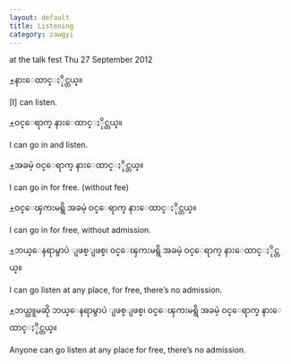 ```yaml
---
layout: default
title: Listening
category: zawgyi
---
```


<p>at the talk fest Thu 27 September 2012</p>

<p class='hide-trigger'><a href="#">+</a><span class='zawgyi'>နားေထာင္ႏိုင္တယ္။</span></p>
<p class='hide-this'>[I] can listen.</p>

<p class='hide-trigger'><a href="#">+</a><span class='zawgyi'>ဝင္ေရာက္ နားေထာင္ႏိုင္တယ္။</span></p>
<p class='hide-this'>I can go in and listen.</p>

<p class='hide-trigger'><a href="#">+</a><span class='zawgyi'>အခမဲ့ ဝင္ေရာက္ နားေထာင္ႏိုင္တယ္။</span></p>
<p class='hide-this'>I can go in for free. (without fee)</p>

<p class='hide-trigger'><a href="#">+</a><span class='zawgyi'>ဝင္ေၾကးမရွိ အခမဲ့ ဝင္ေရာက္ နားေထာင္ႏိုင္တယ္။</span></p>
<p class='hide-this'>I can go in for free, without admission.</p>

<p class='hide-trigger'><a href="#">+</a><span class='zawgyi'>ဘယ္ေနရာမွာပဲ ျဖစ္ျဖစ္၊ ဝင္ေၾကးမရွိ အခမဲ့ ဝင္ေရာက္ နားေထာင္ႏိုင္တယ္။</span></p>
<p class='hide-this'>I can go listen at any place, for free, there’s no admission.</p>

<p class='hide-trigger'><a href="#">+</a><span class='zawgyi'>ဘယ္သူမဆို ဘယ္ေနရာမွာပဲ ျဖစ္ျဖစ္၊ ဝင္ေၾကးမရွိ အခမဲ့ ဝင္ေရာက္ နားေထာင္ႏိုင္တယ္။</span></p>
<p class='hide-this'>Anyone can go listen at any place for free, there’s no admission.</p>
